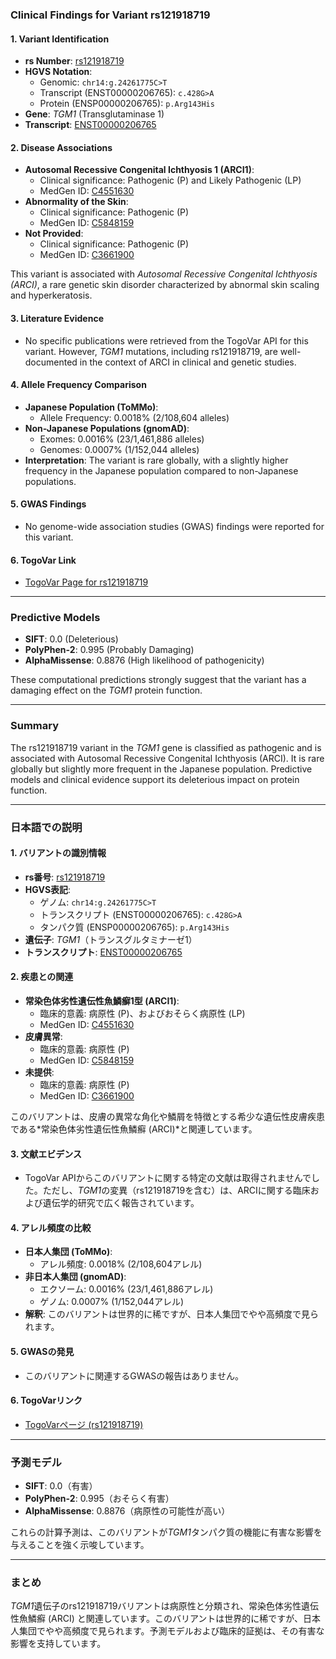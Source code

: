 ### Clinical Findings for Variant rs121918719

#### 1. **Variant Identification**
   - **rs Number**: [rs121918719](https://identifiers.org/dbsnp/rs121918719)
   - **HGVS Notation**:
     - Genomic: `chr14:g.24261775C>T`
     - Transcript (ENST00000206765): `c.428G>A`
     - Protein (ENSP00000206765): `p.Arg143His`
   - **Gene**: *TGM1* (Transglutaminase 1)
   - **Transcript**: [ENST00000206765](https://www.ensembl.org/Homo_sapiens/Transcript/Summary?db=core;t=ENST00000206765)

#### 2. **Disease Associations**
   - **Autosomal Recessive Congenital Ichthyosis 1 (ARCI1)**:
     - Clinical significance: Pathogenic (P) and Likely Pathogenic (LP)
     - MedGen ID: [C4551630](https://www.ncbi.nlm.nih.gov/medgen/C4551630)
   - **Abnormality of the Skin**:
     - Clinical significance: Pathogenic (P)
     - MedGen ID: [C5848159](https://www.ncbi.nlm.nih.gov/medgen/C5848159)
   - **Not Provided**:
     - Clinical significance: Pathogenic (P)
     - MedGen ID: [C3661900](https://www.ncbi.nlm.nih.gov/medgen/C3661900)

   This variant is associated with *Autosomal Recessive Congenital Ichthyosis (ARCI)*, a rare genetic skin disorder characterized by abnormal skin scaling and hyperkeratosis.

#### 3. **Literature Evidence**
   - No specific publications were retrieved from the TogoVar API for this variant. However, *TGM1* mutations, including rs121918719, are well-documented in the context of ARCI in clinical and genetic studies.

#### 4. **Allele Frequency Comparison**
   - **Japanese Population (ToMMo)**:
     - Allele Frequency: 0.0018% (2/108,604 alleles)
   - **Non-Japanese Populations (gnomAD)**:
     - Exomes: 0.0016% (23/1,461,886 alleles)
     - Genomes: 0.0007% (1/152,044 alleles)
   - **Interpretation**: The variant is rare globally, with a slightly higher frequency in the Japanese population compared to non-Japanese populations.

#### 5. **GWAS Findings**
   - No genome-wide association studies (GWAS) findings were reported for this variant.

#### 6. **TogoVar Link**
   - [TogoVar Page for rs121918719](https://togovar.org/dbsnp/rs121918719)

---

### Predictive Models
- **SIFT**: 0.0 (Deleterious)
- **PolyPhen-2**: 0.995 (Probably Damaging)
- **AlphaMissense**: 0.8876 (High likelihood of pathogenicity)

These computational predictions strongly suggest that the variant has a damaging effect on the *TGM1* protein function.

---

### Summary
The rs121918719 variant in the *TGM1* gene is classified as pathogenic and is associated with Autosomal Recessive Congenital Ichthyosis (ARCI). It is rare globally but slightly more frequent in the Japanese population. Predictive models and clinical evidence support its deleterious impact on protein function.

---

### 日本語での説明

#### 1. **バリアントの識別情報**
   - **rs番号**: [rs121918719](https://identifiers.org/dbsnp/rs121918719)
   - **HGVS表記**:
     - ゲノム: `chr14:g.24261775C>T`
     - トランスクリプト (ENST00000206765): `c.428G>A`
     - タンパク質 (ENSP00000206765): `p.Arg143His`
   - **遺伝子**: *TGM1*（トランスグルタミナーゼ1）
   - **トランスクリプト**: [ENST00000206765](https://www.ensembl.org/Homo_sapiens/Transcript/Summary?db=core;t=ENST00000206765)

#### 2. **疾患との関連**
   - **常染色体劣性遺伝性魚鱗癬1型 (ARCI1)**:
     - 臨床的意義: 病原性 (P)、およびおそらく病原性 (LP)
     - MedGen ID: [C4551630](https://www.ncbi.nlm.nih.gov/medgen/C4551630)
   - **皮膚異常**:
     - 臨床的意義: 病原性 (P)
     - MedGen ID: [C5848159](https://www.ncbi.nlm.nih.gov/medgen/C5848159)
   - **未提供**:
     - 臨床的意義: 病原性 (P)
     - MedGen ID: [C3661900](https://www.ncbi.nlm.nih.gov/medgen/C3661900)

   このバリアントは、皮膚の異常な角化や鱗屑を特徴とする希少な遺伝性皮膚疾患である*常染色体劣性遺伝性魚鱗癬 (ARCI)*と関連しています。

#### 3. **文献エビデンス**
   - TogoVar APIからこのバリアントに関する特定の文献は取得されませんでした。ただし、*TGM1*の変異（rs121918719を含む）は、ARCIに関する臨床および遺伝学的研究で広く報告されています。

#### 4. **アレル頻度の比較**
   - **日本人集団 (ToMMo)**:
     - アレル頻度: 0.0018% (2/108,604アレル)
   - **非日本人集団 (gnomAD)**:
     - エクソーム: 0.0016% (23/1,461,886アレル)
     - ゲノム: 0.0007% (1/152,044アレル)
   - **解釈**: このバリアントは世界的に稀ですが、日本人集団でやや高頻度で見られます。

#### 5. **GWASの発見**
   - このバリアントに関連するGWASの報告はありません。

#### 6. **TogoVarリンク**
   - [TogoVarページ (rs121918719)](https://togovar.org/dbsnp/rs121918719)

---

### 予測モデル
- **SIFT**: 0.0（有害）
- **PolyPhen-2**: 0.995（おそらく有害）
- **AlphaMissense**: 0.8876（病原性の可能性が高い）

これらの計算予測は、このバリアントが*TGM1*タンパク質の機能に有害な影響を与えることを強く示唆しています。

---

### まとめ
*TGM1*遺伝子のrs121918719バリアントは病原性と分類され、常染色体劣性遺伝性魚鱗癬 (ARCI) と関連しています。このバリアントは世界的に稀ですが、日本人集団でやや高頻度で見られます。予測モデルおよび臨床的証拠は、その有害な影響を支持しています。